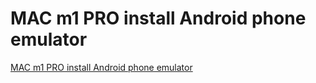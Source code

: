 # MAC m1 PRO install Android phone emulator
[MAC m1 PRO install Android phone emulator](https://aiwithcloud.com/2022/09/15/mac_m1_pro_install_android_phone_emulator/)